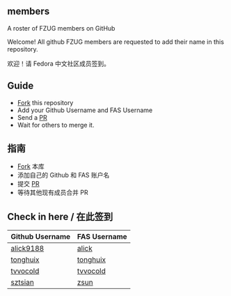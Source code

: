 members
-
A roster of FZUG members on GitHub

Welcome! All github FZUG members are requested to add their name in this repository.

欢迎！请 Fedora 中文社区成员签到。

Guide
-
* [Fork](https://github.com/FZUG/members/edit/master/README.md#fork-destination-box) this repository 
* Add your Github Username and FAS Username
* Send a [PR](https://github.com/FZUG/members/compare) 
* Wait for others to merge it.

指南
-
* [Fork](https://github.com/FZUG/members/edit/master/README.md#fork-destination-box) 本库
* 添加自己的 Github 和 FAS 账户名
* 提交 [PR](https://github.com/FZUG/members/compare) 
* 等待其他现有成员合并 PR

Check in here / 在此签到
-
Github Username | FAS Username 
---             | --- 
[alick9188](https://github.com/alick9188) | [alick](https://fedoraproject.org/wiki/User:Alick)
[tonghuix](https://github.com/tonghuix) | [tonghuix](https://fedoraproject.org/wiki/User:Tonghuix)
[tvvocold](https://github.com/tvvocold)   | [tvvocold](https://fedoraproject.org/wiki/User:Tvvocold)
[sztsian](https://github.com/sztsian)   | [zsun](https://fedoraproject.org/wiki/User:Zsun)
